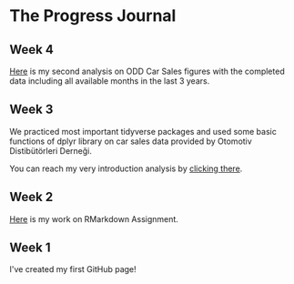 # The Progress Journal

## Week 4
[Here](ODD_part2.html) is my second analysis on ODD Car Sales figures with the completed data including all available months in the last 3 years.

## Week 3
We practiced most important tidyverse packages and used some basic functions of dplyr library on car sales data provided by Otomotiv Distibütörleri Derneği.

You can reach my very introduction analysis by [clicking there](Assignment2.html).

## Week 2
[Here](Assignment1.html) is my work on RMarkdown Assignment.

## Week 1
I've created my first GitHub page!
